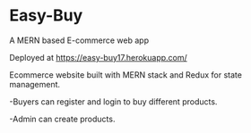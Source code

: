 # Easy-Buy
A MERN based E-commerce web app 

Deployed at https://easy-buy17.herokuapp.com/

Ecommerce website built with MERN stack and Redux for state management.

-Buyers can register and login to buy different products.

-Admin can create products.
